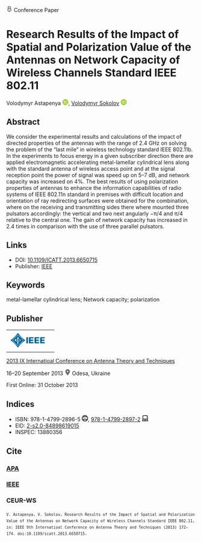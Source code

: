 <img src="/icons/lock.svg" width="16" height="16"> Conference Paper

# Research Results of the Impact of Spatial and Polarization Value of the Antennas on Network Capacity of Wireless Channels Standard IEEE 802.11

Volodymyr Astapenya <a href="https://orcid.org/0000-0003-0124-216X" target="_blank"><img src="/icons/orcid.svg" width="16" height="16"></a>,
<a href="/">Volodymyr Sokolov</a> <a href="https://orcid.org/0000-0002-9349-7946" target="_blank"><img src="/icons/orcid.svg" width="16" height="16"></a>

## Abstract

We consider the experimental results and calculations of the impact of directed properties of the antennas with the range of 2.4 GHz on solving the problem of the “last mile” in wireless technology standard IEEE 802.11b. In the experiments to focus energy in a given subscriber direction there are applied electromagnetic accelerating metal-lamellar cylindrical lens along with the standard antenna of wireless access point and at the signal reception point the power of signal was speed up on 5–7 dB, and network capacity was increased on 4%. The best results of using polarization properties of antennas to enhance the information capabilities of radio systems of IEEE 802.11n standard in premises with difficult location and orientation of ray redirecting surfaces were obtained for the combination, where on the receiving and transmitting sides there where mounted three pulsators accordingly: the vertical and two next angularly −π/4 and π/4 relative to the central one. The gain of network capacity has increased in 2.4 times in comparison with the use of three parallel pulsators.

## Links

* DOI: [10.1109/ICATT.2013.6650715](https://doi.org/10.1109/ICATT.2013.6650715) 
* Publisher: [IEEE](https://ieeexplore.ieee.org/document/6650715)

## Keywords

metal-lamellar cylindrical lens; Network capacity; polarization

## Publisher

<table>
<tr>
<td>
<img src="/icons/ieee.svg" height="50">
</td>
<td style="text-align: left;">
<span class="__dimensions_badge_embed__" data-doi="10.1109/ICATT.2013.6650715" data-hide-zero-citations="true"></span><script async src="https://badge.dimensions.ai/badge.js" charset="utf-8"></script>
</td>
</tr>
</table>

[2013 IX Internatioal Conference on Antenna Theory and Techniques](https://ieeexplore.ieee.org/xpl/conhome/6639385/proceeding)

16–20 September 2013 <img src="/icons/location-pin.svg" width="16" height="16"> Odesa, Ukraine

First Online: 31 October 2013

## Indices

* ISBN: 978-1-4799-2896-5 <img src="/icons/print.svg" width="16" height="16">, [978-1-4799-2897-2](https://isbnsearch.org/isbn/978-1-4799-2897-2) <img src="/icons/online.svg" width="16" height="16">
* EID: [2-s2.0-84898619015](http://www.scopus.com/record/display.url?origin=inward&eid=2-s2.0-84898619015)
* INSPEC: 13880356

## Cite

### [APA](https://citation.crosscite.org/format?doi=10.1109/ICATT.2013.6650715&style=apa&lang=en-US)

### [IEEE](https://citation.crosscite.org/format?doi=10.1109/ICATT.2013.6650715&style=ieee&lang=en-US)

### CEUR-WS

<small>`V. Astapenya, V. Sokolov, Research Results of the Impact of Spatial and Polarization Value of the Antennas on Network Capacity of Wireless Channels Standard IEEE 802.11, in: IEEE 9th Internatioal Conference on Antenna Theory and Techniques (2013) 172–174. doi:10.1109/icatt.2013.6650715.`</small>
